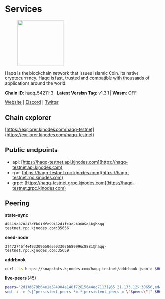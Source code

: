 # Services

<figure><img src="https://raw.githubusercontent.com/kj89/testnet_manuals/main/pingpub/logos/haqq.png" width="150" alt=""><figcaption></figcaption></figure>

Haqq is the blockchain network that issues Islamic Coin,  its native cryptocurrency. Haqq is fast, trusted and  compatible with thousands of applications around the world.

**Chain ID**: haqq_54211-3 | **Latest Version Tag**: v1.3.1 | **Wasm**: OFF

[Website](https://islamiccoin.net) | [Discord](https://discord.gg/hU9MHG5kZq) | [Twitter](https://twitter.com/Islamic_Coin)




## Chain explorer
[https://explorer.kjnodes.com/haqq-testnet](https://explorer.kjnodes.com/haqq-testnet)

## Public endpoints

* api: [https://haqq-testnet.api.kjnodes.com](https://haqq-testnet.api.kjnodes.com)
* rpc: [https://haqq-testnet.rpc.kjnodes.com](https://haqq-testnet.rpc.kjnodes.com)
* grpc: [https://haqq-testnet.grpc.kjnodes.com](https://haqq-testnet.grpc.kjnodes.com)

## Peering

**state-sync**

```text
d5519e378247dfb61dfe90652d1fe3e2b3005a5b@haqq-testnet.rpc.kjnodes.com:35656
```

**seed-node**

```text
3f472746f46493309650e5a033076689996c8881@haqq-testnet.rpc.kjnodes.com:35659
```

**addrbook**
```bash
curl -Ls https://snapshots.kjnodes.com/haqq-testnet/addrbook.json > $HOME/.haqqd/config/addrbook.json
```

**live-peers** (45)
```bash
peers="2d13d679b64e1a574904a140f72815644ec71131@65.21.133.125:30656,ed4e077877e023a8a559518eca00b88bb8611503@162.55.37.194:35656,d5519e378247dfb61dfe90652d1fe3e2b3005a5b@65.109.68.190:35656,ce080696d69228597caf0e80920dfe1bae2dcd54@95.217.12.131:26656,6771e65c1b30cc514faf5943320fdda480fe9124@95.216.39.183:26656,32a8eec046b95e8646ff0810b4596dc7083a0beb@65.108.145.131:26656,ff6df373bf7bce436d488d2d8f5f5b283c6431d4@51.79.100.160:26656,ed145a35b436878c1f1c10634bd18600f3696e17@95.217.181.142:26656,0833039f717227ccd156d156ea772746b8ac6d71@146.19.24.139:26656,b9e8ec4eeb359e1b3cf5675563e72787b9d40adf@95.217.132.146:26656,a6150d39e4725d28a56f41ebf3c6d457c54bd2f1@34.138.250.4:26656,3df5a68b919177179c6dcb0b9c9354fd6bbba1c8@65.109.92.240:20116,1c5a4624a7f1a71e240ae2df82e97d5e9f46ff5c@88.99.214.188:60956,bc777df96c83c0433561c88c541dbbc520928f6c@195.3.221.239:26656,a884387139109784cad9193652b82ef20a85d713@38.242.159.148:26656,62bf004201a90ce00df6f69390378c3d90f6dd7e@45.83.173.19:26656,4034efbff7c82e1a2d3908fefd2512552dea63f5@65.109.38.208:26651,48a2a7762a579d25bca95b0a3548b714238dd60b@213.239.216.252:20656,23a1176c9911eac442d6d1bf15f92eeabb3981d5@45.83.173.18:26656,9eb507f9365313dbe7f426050fec9648298f58ee@109.205.183.51:26656,585f921fe1d7101f2830e1d684797ab0f3d9591e@198.199.71.203:35656,23ff658b56fbb8bc73372973a34733ff5d79b435@142.132.202.50:11604,64a840f6f5344a22a485b2818f9da9a457d42827@95.217.57.232:36656,eb503dddcc41ba801c646d63cc762de4e9c43aa4@35.228.23.164:26656,1a395e1ce2119531b831c4b9979718dd810f0244@195.46.164.179:31656,24e894d4d8a18276acf6051cccf369a1ce69842d@65.108.151.105:26656,54e81994c61bbb6c414f8ab0a606a7edda138a3b@95.216.154.100:26656,3e982cadd9956384478798f8ab1a686632be0fd4@149.102.156.102:35656,927a323649e7dd8d4c75da6e5edaee439652b46f@65.109.92.241:20116,077d5d9169efb4b070ce7895d680a9d2148d522c@195.201.195.40:36656,78e3ef8adf819b479acc13a2f92ab5c0fa350aeb@66.45.231.30:11464,00b1befaceba6b0178d2b6076ae0968adf4bd7b5@65.108.67.152:26656,064fe9fe19fe5552b2d4922d659466e583f42b22@95.216.2.219:26658,360d7095f3c1250a013cfe66c43a3f0790782f78@84.46.254.50:26656,f57fae1bdea281392b563a58978a2d8c0a37725f@95.217.233.234:26656,698728df4782759869a4ef9a5f6f6236cd575f5a@65.108.62.95:26656,b5967f5442907a1fee3ff090cc6381777dff4dd9@142.132.132.184:26656,59af99085c961a6a5c8dc4bc8b3abffda16ddccb@135.181.38.62:26656,03f0098a22a95e12792597365ca759cb49b3f6b5@75.119.137.10:35656,47a269c3e30f70d8234a2afd8e9055e74129fde0@65.108.129.29:36656,56158e0f2acf850114e82644afceb565a73b08cc@185.144.99.95:26656,e57ee3b940a7962c72ee0cd0fa2007a984bdc58c@185.208.207.130:35656,90b40d2b773090b82aa7788c2d1937e4fd6d2dc0@65.108.231.124:19656,bfbfc85498468d6a0eaa1a84ca4f7dde48b9129f@62.171.133.69:35656,9444cf6e8cc3e452f8006acce0283d87ee663b7a@185.163.125.253:35656"
sed -i -e "s|^persistent_peers *=.*|persistent_peers = \"$peers\"|" $HOME/.haqqd/config/config.toml
```
